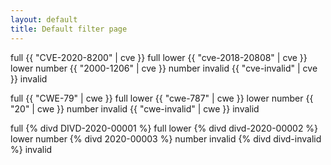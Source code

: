 ```yaml
---
layout: default
title: Default filter page
---
```


full {{ "CVE-2020-8200" | cve }} full
lower {{ "cve-2018-20808" | cve }} lower
number {{ "2000-1206" | cve }} number
invalid {{ "cve-invalid" | cve }} invalid

full {{ "CWE-79" | cwe }} full
lower {{ "cwe-787" | cwe }} lower
number {{ "20" | cwe }} number
invalid {{ "cwe-invalid" | cwe }} invalid

full {% divd DIVD-2020-00001 %} full
lower {% divd divd-2020-00002 %} lower
number {% divd 2020-00003 %} number
invalid {% divd divd-invalid %} invalid